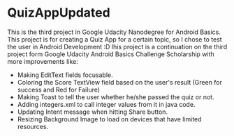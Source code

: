 # QuizAppUpdated
This is the third project in Google Udacity Nanodegree for Android Basics. This project is for creating a Quiz App for a certain topic, so
I chose to test the user in Android Development :D
Ihis project is a continuation on the third project form Google Udacity Android Basics Challenge Scholarship with more improvements like:

- Making EditText fields focusable.
- Coloring the Score TextView field based on the user's result (Green for success and Red for Failure)
- Making Toast to tell the user whether he/she passed the quiz or not.
- Adding integers.xml to call integer values from it in java code.
- Updating Intent message when hitting Share button.
- Resizing Background Image to load on devices that have limited resources.
